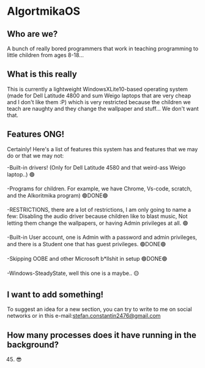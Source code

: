 # AlgortmikaOS

## Who are we?
A bunch of really bored programmers that work in teaching programming to little children from ages 8-18... 

## What is this really
This is currently a lightweight WindowsXLite10-based operating system (made for Dell Latitude 4800 and sum Weigo laptops that are very cheap and I don't like them :P)  which is very restricted because the children we teach are naughty and they change the wallpaper and stuff... We don't want that. 

## Features ONG!
Certainly! Here's a list of features this system has and features that we may do or that we may not:

-Built-in drivers! (Only for Dell Latitude 4580 and that weird-ass Weigo laptop..) 🟢

-Programs for children. For example, we have Chrome, Vs-code, scratch, and the Alkoritmika program) 🟢DONE🟢

-RESTRICTIONS, there are a lot of restrictions, I am only going to name a few: Disabling the audio driver because children like to blast music, Not letting them change the wallpapers, or having Admin privileges at all. 🟢

-Built-in User account, one is Admin with a password and admin privileges, and there is a Student one that has guest privileges. 🟢DONE🟢

-Skipping OOBE and other Microsoft b*llshit in setup 🟢DONE🟢

-Windows-SteadyState, well this one is a maybe.. 🟡

## I want to add something!
To suggest an idea for a new section, you can try to write to me on social networks or in this e-mail:stefan.constantin2476@gmail.com 

## How many processes does it have running in the background?
45. 😎



